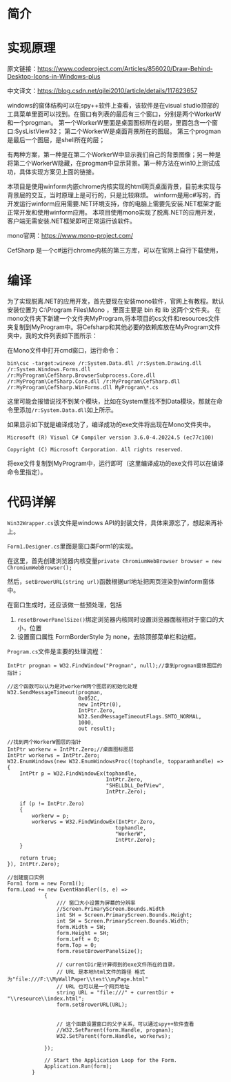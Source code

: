 # 简介




# 实现原理

原文链接：https://www.codeproject.com/Articles/856020/Draw-Behind-Desktop-Icons-in-Windows-plus 

中文译文：https://blog.csdn.net/qilei2010/article/details/117623657 

windows的窗体结构可以在spy++软件上查看，该软件是在visual studio顶部的工具菜单里面可以找到。在窗口有列表的最后有三个窗口，分别是两个WorkerW和一个progman。
第一个WorkerW里面是桌面图标所在的层，里面包含一个窗口:SysListView32；
第二个WorkerW是桌面背景所在的图层。
第三个progman是最后一个图层，是shell所在的层；

有两种方案，第一种是在第二个WorkerW中显示我们自己的背景图像；另一种是将第二个WorkerW隐藏，在progman中显示背景。第一种方法在win10上测试成功，具体实现方案见上面的链接。

本项目是使用winform内嵌chrome内核实现的html网页桌面背景，目前未实现与背景层的交互，当时原理上是可行的，只是比较麻烦。
winform是用c#写的，而开发运行winform应用需要.NET环境支持，你的电脑上需要先安装.NET框架才能正常开发和使用winform应用。
本项目使用mono实现了脱离.NET的应用开发，客户端无需安装.NET框架即可正常运行该软件。

mono官网：https://www.mono-project.com/

CefSharp 是一个c#运行chrome内核的第三方库，可以在官网上自行下载使用，


# 编译

为了实现脱离.NET的应用开发，首先要现在安装mono软件，官网上有教程。默认安装位置为 C:\Program Files\Mono ，里面主要是 bin 和 lib 这两个文件夹。
在mono文件夹下新建一个文件夹MyProgram,将本项目的cs文件和resources文件夹复制到MyProgram中。将Cefsharp和其他必要的依赖库放在MyProgram文件夹中，我的文件列表如下图所示：

在Mono文件中打开cmd窗口，运行命令：

`bin\csc -target:winexe /r:System.Data.dll /r:System.Drawing.dll /r:System.Windows.Forms.dll /r:MyProgram\CefSharp.BrowserSubprocess.Core.dll /r:MyProgram\CefSharp.Core.dll /r:MyProgram\CefSharp.dll /r:MyProgram\CefSharp.WinForms.dll MyProgram\*.cs`

这里可能会报错说找不到某个模块，比如在System里找不到Data模块，那就在命令里添加`/r:System.Data.dll`如上所示。

如果显示如下就是编译成功了，编译成功的exe文件将出现在Mono文件夹中。

`Microsoft (R) Visual C# Compiler version 3.6.0-4.20224.5 (ec77c100)`

`Copyright (C) Microsoft Corporation. All rights reserved.`

将exe文件复制到MyProgram中，运行即可（这里编译成功的exe文件可以在编译命令里指定）。

# 代码详解

`Win32Wrapper.cs`该文件是windows API的封装文件，具体来源忘了，想起来再补上。

`Form1.Designer.cs`里面是窗口类Form1的实现。

在这里，首先创建浏览器内核变量`private ChromiumWebBrowser browser = new ChromiumWebBrowser();`

然后，`setBrowerURL(string url)`函数根据url地址把网页渲染到winform窗体中。

在窗口生成时，还应该做一些预处理，包括
1. `resetBrowerPanelSize()`绑定浏览器内核同时设置浏览器面板相对于窗口的大小，位置
2. 设置窗口属性 FormBorderStyle 为 none，去除顶部菜单栏和边框。

`Program.cs`文件是主要的处理流程：
```
IntPtr progman = W32.FindWindow("Progman", null);//拿到progman窗体图层的指针；

//这个函数可以认为是对workerW两个图层的初始化处理
W32.SendMessageTimeout(progman,
                       0x052C,
                       new IntPtr(0),
                       IntPtr.Zero,
                       W32.SendMessageTimeoutFlags.SMTO_NORMAL,
                       1000,
                       out result);
                       
//找到两个WorkerW图层的指针
IntPtr workerw = IntPtr.Zero;//桌面图标图层
IntPtr workerws = IntPtr.Zero;
W32.EnumWindows(new W32.EnumWindowsProc((tophandle, topparamhandle) =>
{
    IntPtr p = W32.FindWindowEx(tophandle,
                                IntPtr.Zero,
                                "SHELLDLL_DefView",
                                IntPtr.Zero);

    if (p != IntPtr.Zero)
    {
        workerw = p;
        workerws = W32.FindWindowEx(IntPtr.Zero,
                                   tophandle,
                                   "WorkerW",
                                   IntPtr.Zero);
    }

    return true;
}), IntPtr.Zero);

//创建窗口实例
Form1 form = new Form1();
form.Load += new EventHandler((s, e) =>
            {
                /// 窗口大小设置为屏幕的分辨率
                //Screen.PrimaryScreen.Bounds.Width
                int SH = Screen.PrimaryScreen.Bounds.Height;
                int SW = Screen.PrimaryScreen.Bounds.Width;
                form.Width = SW;
                form.Height = SH;
                form.Left = 0;
                form.Top = 0;
                form.resetBrowerPanelSize();

                // currentDir是计算得到的exe文件所在的目录，
                // URL 是本地html文件的路径 格式为"file:///F:\\MyWallPaper\\test\\myPage.html"
                // URL 也可以是一个网页地址
                string URL = "file:///" + currentDir + "\\resource\\index.html";
                form.setBrowerURL(URL);
                
                
                // 这个函数设置窗口的父子关系，可以通过spy++软件查看
                //W32.SetParent(form.Handle, progman);
                W32.SetParent(form.Handle, workerws);
                
            });

            // Start the Application Loop for the Form.
            Application.Run(form);
        }




```





